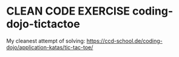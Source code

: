 # CLEAN CODE EXERCISE coding-dojo-tictactoe

My cleanest attempt of solving: https://ccd-school.de/coding-dojo/application-katas/tic-tac-toe/
